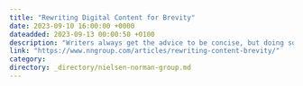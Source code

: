 ```yaml
---
title: "Rewriting Digital Content for Brevity"
date: 2023-09-10 16:00:00 +0000
dateadded: 2023-09-13 00:00:50 +0100
description: "Writers always get the advice to be concise, but doing so is easier said than done. These tips and tricks help reduce your word count."
link: "https://www.nngroup.com/articles/rewriting-content-brevity/"
category:
directory: _directory/nielsen-norman-group.md
---
```

